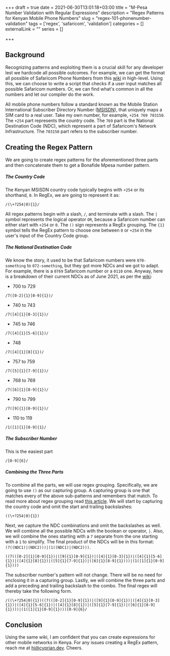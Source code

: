 +++
draft = true
date = 2021-06-30T13:01:18+03:00
title = "M-Pesa Number Validation with Regular Expressions"
description = "Regex Patterns for Kenyan Mobile Phone Numbers"
slug = "regex-101-phonenumber-validation"
tags = ['regex', 'safaricom', 'validation']
categories = []
externalLink = ""
series = []

+++
## Background

Recognizing patterns and exploiting them is a crucial skill for any developer lest we hardcode all possible outcomes. For example, we can get the format all possible of Safaricom Phone Numbers from this [wiki](https://en.wikipedia.org/wiki/Telephone_numbers_in_Kenya) in high-level. Using this, we can choose to write a script that checks if a user input matches all possible Safaricom numbers. Or, we can find what's common in all the numbers and let our compiler do the work.

All mobile phone numbers follow a standard known as the Mobile Station International Subscriber Directory Number ([MSISDN](https://en.wikipedia.org/wiki/MSISDN)), that uniquely maps a SIM card to a real user. Take my own number, for example, ```+254 769 703150```. The ```+254``` part represents the country code. The ```769``` part is the National Destination Code (NDC), which represent a part of Safaricom's Network Infrastructure. The ```703150``` part refers to the subscriber number.

## Creating the Regex Pattern
We are going to create regex patterns for the aforementioned three parts and then concatenate them to get a Bonafide Mpesa number pattern.
##### The Country Code
The Kenyan MSISDN country code typically begins with ```+254``` or its shorthand, ```0```. In RegEx, we are going to represent it as:
```
/(\+?254|0){1}/
```
All regex patterns begin with a slash, ```/```, and terminate with a slash. The ```|``` symbol represents the logical operator ```OR```, because a Safaricom number can either start with ```+254``` or ```0```. The ```()``` sign represents a RegEx grouping. The ```{1}``` symbol tells the RegEx pattern to choose one between ```0``` or ```+254``` in the user's input of the Country Code group.

##### The National Destination Code
We know the story, it used to be that Safaricom numbers were ```070-something``` to ```072-something```, but they got more NDCs and we got to adapt. For example, there is a ```0769``` Safaricom number or a ```0110``` one. Anyway, here is a breakdown of their current NDCs as of June 2021, as per the [wiki](https://en.wikipedia.org/wiki/Telephone_numbers_in_Kenya):
* 700 to 729
```
/7([0-2]{1}[0-9]{1})/
```
* 740 to 743
```
/7([4]{1}[0-3]{1})/
```
* 745 to 746
```
/7([4]{1}[5-6]{1})/
```
* 748
```
/7([4]{1}[8]{1})/
```
* 757 to 759
```
/7([5]{1}[7-9]{1})/
```
* 768 to 769
```
/7([6]{1}[8-9]{1})/
```
* 790 to 799
```
/7([9]{1}[0-9]{1})/
```
* 110 to 119
```
/1([1]{1}[0-9]{1}/
```

##### The Subscriber Number
This is the easiest part
```
/[0-9]{6}/
```
##### Combining the Three Parts
To combine all the parts, we will use regex grouping. Specifically, we are going to use ```()``` as our capturing group. A capturing group is one that matches every of the above sub-patterns and remembers that match. To read more about regex grouping read [this article](https://developer.mozilla.org/en-US/docs/Web/JavaScript/Guide/Regular_Expressions/Groups_and_Ranges).
We will start by capturing the country code and omit the start and trailing backslashes:
```
((\+?254|0){1})
```
Next, we capture the NDC combinations and omit the backslashes as well. We will combine all the possible NDCs with the boolean or operator, ```|```. Also, we will combine the ones starting with a ```7``` separate from the one starting with a ```1``` to simplify. The final product of the  NDCs will be in this format: ```(7((NDC1)|(NDC2)))|(1((NDC1)|(NDC2)))```.
```
((7(([0-2]{1}[0-9]{1})|([9]{1}[0-9]{1})|([4]{1}[0-3]{1})|([4]{1}[5-6]{1})|([4]{1}[8]{1})|([5]{1}[7-9]{1})|([6]{1}[8-9]{1})))|(1([1]{1}[0-9]{1})))
```
The subscriber number's pattern will not change. There will be no need for enclosing it in a capturing group. Lastly, we will combine the three parts and add a preceding and trailing backslash to the combo. The final regex will thereby take the following form.

```
/((\+?254|0){1})((7(([0-2]{1}[0-9]{1})|([9]{1}[0-9]{1})|([4]{1}[0-3]{1})|([4]{1}[5-6]{1})|([4]{1}[8]{1})|([5]{1}[7-9]{1})|([6]{1}[8-9]{1})))|(1([1]{1}[0-9]{1})))[0-9]{6}/
```

## Conclusion
Using the same wiki, I am confident that you can create expressions for other mobile networks in Kenya. For any issues creating a RegEx pattern, reach me at [hi@cyprian.dev](mailto:hi@cyprian.dev). Cheers.

